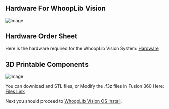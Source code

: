 ## Hardware For WhoopLib Vision

![Image](../images/Jetson.jpg)

## Hardware Order Sheet

Here is the hardware required for the WhoopLib Vision System: [Hardware](https://docs.google.com/document/d/18PjxbSG3SLBllnUnM-vADUMu-K1MK63aHSDAzNHEU74/edit?usp=sharing)

## 3D Printable Components

![Image](../images/Tesseract.jpg)

You can download and STL files, or Modify the .f3z files in Fusion 360 Here: [Files Link](https://drive.google.com/drive/folders/1pIy2cVaYX3QHmOdXU2QQLdknpQxjxq2o?usp=sharing)

Next you should proceed to [WhoopLib Vision OS Install](WhoopLibVisionInstall/README.md).
